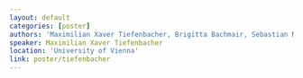```yaml
---
layout: default
categories: [poster]
authors: 'Maximilian Xaver Tiefenbacher, Brigitta Bachmair, Sebastian Mai, Johannes Dietschreit, Julia Westermayr'
speaker: Maximilian Xaver Tiefenbacher 
location: 'University of Vienna'
link: poster/tiefenbacher
---
```

